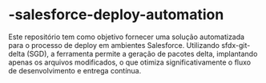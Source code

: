 # -salesforce-deploy-automation
Este repositório tem como objetivo fornecer uma solução automatizada para o processo de deploy em ambientes Salesforce. Utilizando sfdx-git-delta (SGD), a ferramenta permite a geração de pacotes delta, implantando apenas os arquivos modificados, o que otimiza significativamente o fluxo de desenvolvimento e entrega contínua.
